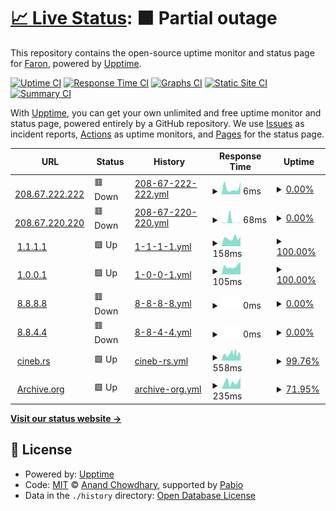 # [📈 Live Status](https://FaronFaron.github.io/upptime): <!--live status--> **🟧 Partial outage**

This repository contains the open-source uptime monitor and status page for [Faron](Faron.com), powered by [Upptime](https://github.com/upptime/upptime).

[![Uptime CI](https://github.com/FaronFaron/upptime/workflows/Uptime%20CI/badge.svg)](https://github.com/FaronFaron/upptime/actions?query=workflow%3A%22Uptime+CI%22)
[![Response Time CI](https://github.com/FaronFaron/upptime/workflows/Response%20Time%20CI/badge.svg)](https://github.com/FaronFaron/upptime/actions?query=workflow%3A%22Response+Time+CI%22)
[![Graphs CI](https://github.com/FaronFaron/upptime/workflows/Graphs%20CI/badge.svg)](https://github.com/FaronFaron/upptime/actions?query=workflow%3A%22Graphs+CI%22)
[![Static Site CI](https://github.com/FaronFaron/upptime/workflows/Static%20Site%20CI/badge.svg)](https://github.com/FaronFaron/upptime/actions?query=workflow%3A%22Static+Site+CI%22)
[![Summary CI](https://github.com/FaronFaron/upptime/workflows/Summary%20CI/badge.svg)](https://github.com/FaronFaron/upptime/actions?query=workflow%3A%22Summary+CI%22)

With [Upptime](https://upptime.js.org), you can get your own unlimited and free uptime monitor and status page, powered entirely by a GitHub repository. We use [Issues](https://github.com/FaronFaron/upptime/issues) as incident reports, [Actions](https://github.com/FaronFaron/upptime/actions) as uptime monitors, and [Pages](https://FaronFaron.github.io/upptime) for the status page.

<!--start: status pages-->
<!-- This summary is generated by Upptime (https://github.com/upptime/upptime) -->
<!-- Do not edit this manually, your changes will be overwritten -->
<!-- prettier-ignore -->
| URL | Status | History | Response Time | Uptime |
| --- | ------ | ------- | ------------- | ------ |
| <img alt="" src="https://icons.duckduckgo.com/ip3/null.ico" height="13"> [208.67.222.222](208.67.222.222) | 🟥 Down | [208-67-222-222.yml](https://github.com/FaronFaron/upptime/commits/HEAD/history/208-67-222-222.yml) | <details><summary><img alt="Response time graph" src="./graphs/208-67-222-222/response-time-week.png" height="20"> 6ms</summary><br><a href="https://FaronFaron.github.io/upptime/history/208-67-222-222"><img alt="Response time 7" src="https://img.shields.io/endpoint?url=https%3A%2F%2Fraw.githubusercontent.com%2FFaronFaron%2Fupptime%2FHEAD%2Fapi%2F208-67-222-222%2Fresponse-time.json"></a><br><a href="https://FaronFaron.github.io/upptime/history/208-67-222-222"><img alt="24-hour response time 11" src="https://img.shields.io/endpoint?url=https%3A%2F%2Fraw.githubusercontent.com%2FFaronFaron%2Fupptime%2FHEAD%2Fapi%2F208-67-222-222%2Fresponse-time-day.json"></a><br><a href="https://FaronFaron.github.io/upptime/history/208-67-222-222"><img alt="7-day response time 6" src="https://img.shields.io/endpoint?url=https%3A%2F%2Fraw.githubusercontent.com%2FFaronFaron%2Fupptime%2FHEAD%2Fapi%2F208-67-222-222%2Fresponse-time-week.json"></a><br><a href="https://FaronFaron.github.io/upptime/history/208-67-222-222"><img alt="30-day response time 7" src="https://img.shields.io/endpoint?url=https%3A%2F%2Fraw.githubusercontent.com%2FFaronFaron%2Fupptime%2FHEAD%2Fapi%2F208-67-222-222%2Fresponse-time-month.json"></a><br><a href="https://FaronFaron.github.io/upptime/history/208-67-222-222"><img alt="1-year response time 7" src="https://img.shields.io/endpoint?url=https%3A%2F%2Fraw.githubusercontent.com%2FFaronFaron%2Fupptime%2FHEAD%2Fapi%2F208-67-222-222%2Fresponse-time-year.json"></a></details> | <details><summary><a href="https://FaronFaron.github.io/upptime/history/208-67-222-222">0.00%</a></summary><a href="https://FaronFaron.github.io/upptime/history/208-67-222-222"><img alt="All-time uptime 0.00%" src="https://img.shields.io/endpoint?url=https%3A%2F%2Fraw.githubusercontent.com%2FFaronFaron%2Fupptime%2FHEAD%2Fapi%2F208-67-222-222%2Fuptime.json"></a><br><a href="https://FaronFaron.github.io/upptime/history/208-67-222-222"><img alt="24-hour uptime 0.00%" src="https://img.shields.io/endpoint?url=https%3A%2F%2Fraw.githubusercontent.com%2FFaronFaron%2Fupptime%2FHEAD%2Fapi%2F208-67-222-222%2Fuptime-day.json"></a><br><a href="https://FaronFaron.github.io/upptime/history/208-67-222-222"><img alt="7-day uptime 0.00%" src="https://img.shields.io/endpoint?url=https%3A%2F%2Fraw.githubusercontent.com%2FFaronFaron%2Fupptime%2FHEAD%2Fapi%2F208-67-222-222%2Fuptime-week.json"></a><br><a href="https://FaronFaron.github.io/upptime/history/208-67-222-222"><img alt="30-day uptime 0.00%" src="https://img.shields.io/endpoint?url=https%3A%2F%2Fraw.githubusercontent.com%2FFaronFaron%2Fupptime%2FHEAD%2Fapi%2F208-67-222-222%2Fuptime-month.json"></a><br><a href="https://FaronFaron.github.io/upptime/history/208-67-222-222"><img alt="1-year uptime 0.00%" src="https://img.shields.io/endpoint?url=https%3A%2F%2Fraw.githubusercontent.com%2FFaronFaron%2Fupptime%2FHEAD%2Fapi%2F208-67-222-222%2Fuptime-year.json"></a></details>
| <img alt="" src="https://icons.duckduckgo.com/ip3/null.ico" height="13"> [208.67.220.220](208.67.220.220) | 🟥 Down | [208-67-220-220.yml](https://github.com/FaronFaron/upptime/commits/HEAD/history/208-67-220-220.yml) | <details><summary><img alt="Response time graph" src="./graphs/208-67-220-220/response-time-week.png" height="20"> 68ms</summary><br><a href="https://FaronFaron.github.io/upptime/history/208-67-220-220"><img alt="Response time 30" src="https://img.shields.io/endpoint?url=https%3A%2F%2Fraw.githubusercontent.com%2FFaronFaron%2Fupptime%2FHEAD%2Fapi%2F208-67-220-220%2Fresponse-time.json"></a><br><a href="https://FaronFaron.github.io/upptime/history/208-67-220-220"><img alt="24-hour response time 11" src="https://img.shields.io/endpoint?url=https%3A%2F%2Fraw.githubusercontent.com%2FFaronFaron%2Fupptime%2FHEAD%2Fapi%2F208-67-220-220%2Fresponse-time-day.json"></a><br><a href="https://FaronFaron.github.io/upptime/history/208-67-220-220"><img alt="7-day response time 68" src="https://img.shields.io/endpoint?url=https%3A%2F%2Fraw.githubusercontent.com%2FFaronFaron%2Fupptime%2FHEAD%2Fapi%2F208-67-220-220%2Fresponse-time-week.json"></a><br><a href="https://FaronFaron.github.io/upptime/history/208-67-220-220"><img alt="30-day response time 30" src="https://img.shields.io/endpoint?url=https%3A%2F%2Fraw.githubusercontent.com%2FFaronFaron%2Fupptime%2FHEAD%2Fapi%2F208-67-220-220%2Fresponse-time-month.json"></a><br><a href="https://FaronFaron.github.io/upptime/history/208-67-220-220"><img alt="1-year response time 30" src="https://img.shields.io/endpoint?url=https%3A%2F%2Fraw.githubusercontent.com%2FFaronFaron%2Fupptime%2FHEAD%2Fapi%2F208-67-220-220%2Fresponse-time-year.json"></a></details> | <details><summary><a href="https://FaronFaron.github.io/upptime/history/208-67-220-220">0.00%</a></summary><a href="https://FaronFaron.github.io/upptime/history/208-67-220-220"><img alt="All-time uptime 0.00%" src="https://img.shields.io/endpoint?url=https%3A%2F%2Fraw.githubusercontent.com%2FFaronFaron%2Fupptime%2FHEAD%2Fapi%2F208-67-220-220%2Fuptime.json"></a><br><a href="https://FaronFaron.github.io/upptime/history/208-67-220-220"><img alt="24-hour uptime 0.00%" src="https://img.shields.io/endpoint?url=https%3A%2F%2Fraw.githubusercontent.com%2FFaronFaron%2Fupptime%2FHEAD%2Fapi%2F208-67-220-220%2Fuptime-day.json"></a><br><a href="https://FaronFaron.github.io/upptime/history/208-67-220-220"><img alt="7-day uptime 0.00%" src="https://img.shields.io/endpoint?url=https%3A%2F%2Fraw.githubusercontent.com%2FFaronFaron%2Fupptime%2FHEAD%2Fapi%2F208-67-220-220%2Fuptime-week.json"></a><br><a href="https://FaronFaron.github.io/upptime/history/208-67-220-220"><img alt="30-day uptime 0.00%" src="https://img.shields.io/endpoint?url=https%3A%2F%2Fraw.githubusercontent.com%2FFaronFaron%2Fupptime%2FHEAD%2Fapi%2F208-67-220-220%2Fuptime-month.json"></a><br><a href="https://FaronFaron.github.io/upptime/history/208-67-220-220"><img alt="1-year uptime 0.00%" src="https://img.shields.io/endpoint?url=https%3A%2F%2Fraw.githubusercontent.com%2FFaronFaron%2Fupptime%2FHEAD%2Fapi%2F208-67-220-220%2Fuptime-year.json"></a></details>
| <img alt="" src="https://icons.duckduckgo.com/ip3/null.ico" height="13"> [1.1.1.1](1.1.1.1) | 🟩 Up | [1-1-1-1.yml](https://github.com/FaronFaron/upptime/commits/HEAD/history/1-1-1-1.yml) | <details><summary><img alt="Response time graph" src="./graphs/1-1-1-1/response-time-week.png" height="20"> 158ms</summary><br><a href="https://FaronFaron.github.io/upptime/history/1-1-1-1"><img alt="Response time 174" src="https://img.shields.io/endpoint?url=https%3A%2F%2Fraw.githubusercontent.com%2FFaronFaron%2Fupptime%2FHEAD%2Fapi%2F1-1-1-1%2Fresponse-time.json"></a><br><a href="https://FaronFaron.github.io/upptime/history/1-1-1-1"><img alt="24-hour response time 152" src="https://img.shields.io/endpoint?url=https%3A%2F%2Fraw.githubusercontent.com%2FFaronFaron%2Fupptime%2FHEAD%2Fapi%2F1-1-1-1%2Fresponse-time-day.json"></a><br><a href="https://FaronFaron.github.io/upptime/history/1-1-1-1"><img alt="7-day response time 158" src="https://img.shields.io/endpoint?url=https%3A%2F%2Fraw.githubusercontent.com%2FFaronFaron%2Fupptime%2FHEAD%2Fapi%2F1-1-1-1%2Fresponse-time-week.json"></a><br><a href="https://FaronFaron.github.io/upptime/history/1-1-1-1"><img alt="30-day response time 171" src="https://img.shields.io/endpoint?url=https%3A%2F%2Fraw.githubusercontent.com%2FFaronFaron%2Fupptime%2FHEAD%2Fapi%2F1-1-1-1%2Fresponse-time-month.json"></a><br><a href="https://FaronFaron.github.io/upptime/history/1-1-1-1"><img alt="1-year response time 174" src="https://img.shields.io/endpoint?url=https%3A%2F%2Fraw.githubusercontent.com%2FFaronFaron%2Fupptime%2FHEAD%2Fapi%2F1-1-1-1%2Fresponse-time-year.json"></a></details> | <details><summary><a href="https://FaronFaron.github.io/upptime/history/1-1-1-1">100.00%</a></summary><a href="https://FaronFaron.github.io/upptime/history/1-1-1-1"><img alt="All-time uptime 100.00%" src="https://img.shields.io/endpoint?url=https%3A%2F%2Fraw.githubusercontent.com%2FFaronFaron%2Fupptime%2FHEAD%2Fapi%2F1-1-1-1%2Fuptime.json"></a><br><a href="https://FaronFaron.github.io/upptime/history/1-1-1-1"><img alt="24-hour uptime 100.00%" src="https://img.shields.io/endpoint?url=https%3A%2F%2Fraw.githubusercontent.com%2FFaronFaron%2Fupptime%2FHEAD%2Fapi%2F1-1-1-1%2Fuptime-day.json"></a><br><a href="https://FaronFaron.github.io/upptime/history/1-1-1-1"><img alt="7-day uptime 100.00%" src="https://img.shields.io/endpoint?url=https%3A%2F%2Fraw.githubusercontent.com%2FFaronFaron%2Fupptime%2FHEAD%2Fapi%2F1-1-1-1%2Fuptime-week.json"></a><br><a href="https://FaronFaron.github.io/upptime/history/1-1-1-1"><img alt="30-day uptime 100.00%" src="https://img.shields.io/endpoint?url=https%3A%2F%2Fraw.githubusercontent.com%2FFaronFaron%2Fupptime%2FHEAD%2Fapi%2F1-1-1-1%2Fuptime-month.json"></a><br><a href="https://FaronFaron.github.io/upptime/history/1-1-1-1"><img alt="1-year uptime 100.00%" src="https://img.shields.io/endpoint?url=https%3A%2F%2Fraw.githubusercontent.com%2FFaronFaron%2Fupptime%2FHEAD%2Fapi%2F1-1-1-1%2Fuptime-year.json"></a></details>
| <img alt="" src="https://icons.duckduckgo.com/ip3/null.ico" height="13"> [1.0.0.1](1.0.0.1) | 🟩 Up | [1-0-0-1.yml](https://github.com/FaronFaron/upptime/commits/HEAD/history/1-0-0-1.yml) | <details><summary><img alt="Response time graph" src="./graphs/1-0-0-1/response-time-week.png" height="20"> 105ms</summary><br><a href="https://FaronFaron.github.io/upptime/history/1-0-0-1"><img alt="Response time 104" src="https://img.shields.io/endpoint?url=https%3A%2F%2Fraw.githubusercontent.com%2FFaronFaron%2Fupptime%2FHEAD%2Fapi%2F1-0-0-1%2Fresponse-time.json"></a><br><a href="https://FaronFaron.github.io/upptime/history/1-0-0-1"><img alt="24-hour response time 129" src="https://img.shields.io/endpoint?url=https%3A%2F%2Fraw.githubusercontent.com%2FFaronFaron%2Fupptime%2FHEAD%2Fapi%2F1-0-0-1%2Fresponse-time-day.json"></a><br><a href="https://FaronFaron.github.io/upptime/history/1-0-0-1"><img alt="7-day response time 105" src="https://img.shields.io/endpoint?url=https%3A%2F%2Fraw.githubusercontent.com%2FFaronFaron%2Fupptime%2FHEAD%2Fapi%2F1-0-0-1%2Fresponse-time-week.json"></a><br><a href="https://FaronFaron.github.io/upptime/history/1-0-0-1"><img alt="30-day response time 104" src="https://img.shields.io/endpoint?url=https%3A%2F%2Fraw.githubusercontent.com%2FFaronFaron%2Fupptime%2FHEAD%2Fapi%2F1-0-0-1%2Fresponse-time-month.json"></a><br><a href="https://FaronFaron.github.io/upptime/history/1-0-0-1"><img alt="1-year response time 104" src="https://img.shields.io/endpoint?url=https%3A%2F%2Fraw.githubusercontent.com%2FFaronFaron%2Fupptime%2FHEAD%2Fapi%2F1-0-0-1%2Fresponse-time-year.json"></a></details> | <details><summary><a href="https://FaronFaron.github.io/upptime/history/1-0-0-1">100.00%</a></summary><a href="https://FaronFaron.github.io/upptime/history/1-0-0-1"><img alt="All-time uptime 100.00%" src="https://img.shields.io/endpoint?url=https%3A%2F%2Fraw.githubusercontent.com%2FFaronFaron%2Fupptime%2FHEAD%2Fapi%2F1-0-0-1%2Fuptime.json"></a><br><a href="https://FaronFaron.github.io/upptime/history/1-0-0-1"><img alt="24-hour uptime 100.00%" src="https://img.shields.io/endpoint?url=https%3A%2F%2Fraw.githubusercontent.com%2FFaronFaron%2Fupptime%2FHEAD%2Fapi%2F1-0-0-1%2Fuptime-day.json"></a><br><a href="https://FaronFaron.github.io/upptime/history/1-0-0-1"><img alt="7-day uptime 100.00%" src="https://img.shields.io/endpoint?url=https%3A%2F%2Fraw.githubusercontent.com%2FFaronFaron%2Fupptime%2FHEAD%2Fapi%2F1-0-0-1%2Fuptime-week.json"></a><br><a href="https://FaronFaron.github.io/upptime/history/1-0-0-1"><img alt="30-day uptime 100.00%" src="https://img.shields.io/endpoint?url=https%3A%2F%2Fraw.githubusercontent.com%2FFaronFaron%2Fupptime%2FHEAD%2Fapi%2F1-0-0-1%2Fuptime-month.json"></a><br><a href="https://FaronFaron.github.io/upptime/history/1-0-0-1"><img alt="1-year uptime 100.00%" src="https://img.shields.io/endpoint?url=https%3A%2F%2Fraw.githubusercontent.com%2FFaronFaron%2Fupptime%2FHEAD%2Fapi%2F1-0-0-1%2Fuptime-year.json"></a></details>
| <img alt="" src="https://icons.duckduckgo.com/ip3/null.ico" height="13"> [8.8.8.8](8.8.8.8) | 🟥 Down | [8-8-8-8.yml](https://github.com/FaronFaron/upptime/commits/HEAD/history/8-8-8-8.yml) | <details><summary><img alt="Response time graph" src="./graphs/8-8-8-8/response-time-week.png" height="20"> 0ms</summary><br><a href="https://FaronFaron.github.io/upptime/history/8-8-8-8"><img alt="Response time 0" src="https://img.shields.io/endpoint?url=https%3A%2F%2Fraw.githubusercontent.com%2FFaronFaron%2Fupptime%2FHEAD%2Fapi%2F8-8-8-8%2Fresponse-time.json"></a><br><a href="https://FaronFaron.github.io/upptime/history/8-8-8-8"><img alt="24-hour response time 0" src="https://img.shields.io/endpoint?url=https%3A%2F%2Fraw.githubusercontent.com%2FFaronFaron%2Fupptime%2FHEAD%2Fapi%2F8-8-8-8%2Fresponse-time-day.json"></a><br><a href="https://FaronFaron.github.io/upptime/history/8-8-8-8"><img alt="7-day response time 0" src="https://img.shields.io/endpoint?url=https%3A%2F%2Fraw.githubusercontent.com%2FFaronFaron%2Fupptime%2FHEAD%2Fapi%2F8-8-8-8%2Fresponse-time-week.json"></a><br><a href="https://FaronFaron.github.io/upptime/history/8-8-8-8"><img alt="30-day response time 0" src="https://img.shields.io/endpoint?url=https%3A%2F%2Fraw.githubusercontent.com%2FFaronFaron%2Fupptime%2FHEAD%2Fapi%2F8-8-8-8%2Fresponse-time-month.json"></a><br><a href="https://FaronFaron.github.io/upptime/history/8-8-8-8"><img alt="1-year response time 0" src="https://img.shields.io/endpoint?url=https%3A%2F%2Fraw.githubusercontent.com%2FFaronFaron%2Fupptime%2FHEAD%2Fapi%2F8-8-8-8%2Fresponse-time-year.json"></a></details> | <details><summary><a href="https://FaronFaron.github.io/upptime/history/8-8-8-8">0.00%</a></summary><a href="https://FaronFaron.github.io/upptime/history/8-8-8-8"><img alt="All-time uptime 0.00%" src="https://img.shields.io/endpoint?url=https%3A%2F%2Fraw.githubusercontent.com%2FFaronFaron%2Fupptime%2FHEAD%2Fapi%2F8-8-8-8%2Fuptime.json"></a><br><a href="https://FaronFaron.github.io/upptime/history/8-8-8-8"><img alt="24-hour uptime 0.00%" src="https://img.shields.io/endpoint?url=https%3A%2F%2Fraw.githubusercontent.com%2FFaronFaron%2Fupptime%2FHEAD%2Fapi%2F8-8-8-8%2Fuptime-day.json"></a><br><a href="https://FaronFaron.github.io/upptime/history/8-8-8-8"><img alt="7-day uptime 0.00%" src="https://img.shields.io/endpoint?url=https%3A%2F%2Fraw.githubusercontent.com%2FFaronFaron%2Fupptime%2FHEAD%2Fapi%2F8-8-8-8%2Fuptime-week.json"></a><br><a href="https://FaronFaron.github.io/upptime/history/8-8-8-8"><img alt="30-day uptime 0.00%" src="https://img.shields.io/endpoint?url=https%3A%2F%2Fraw.githubusercontent.com%2FFaronFaron%2Fupptime%2FHEAD%2Fapi%2F8-8-8-8%2Fuptime-month.json"></a><br><a href="https://FaronFaron.github.io/upptime/history/8-8-8-8"><img alt="1-year uptime 0.00%" src="https://img.shields.io/endpoint?url=https%3A%2F%2Fraw.githubusercontent.com%2FFaronFaron%2Fupptime%2FHEAD%2Fapi%2F8-8-8-8%2Fuptime-year.json"></a></details>
| <img alt="" src="https://icons.duckduckgo.com/ip3/null.ico" height="13"> [8.8.4.4](8.8.4.4) | 🟥 Down | [8-8-4-4.yml](https://github.com/FaronFaron/upptime/commits/HEAD/history/8-8-4-4.yml) | <details><summary><img alt="Response time graph" src="./graphs/8-8-4-4/response-time-week.png" height="20"> 0ms</summary><br><a href="https://FaronFaron.github.io/upptime/history/8-8-4-4"><img alt="Response time 0" src="https://img.shields.io/endpoint?url=https%3A%2F%2Fraw.githubusercontent.com%2FFaronFaron%2Fupptime%2FHEAD%2Fapi%2F8-8-4-4%2Fresponse-time.json"></a><br><a href="https://FaronFaron.github.io/upptime/history/8-8-4-4"><img alt="24-hour response time 0" src="https://img.shields.io/endpoint?url=https%3A%2F%2Fraw.githubusercontent.com%2FFaronFaron%2Fupptime%2FHEAD%2Fapi%2F8-8-4-4%2Fresponse-time-day.json"></a><br><a href="https://FaronFaron.github.io/upptime/history/8-8-4-4"><img alt="7-day response time 0" src="https://img.shields.io/endpoint?url=https%3A%2F%2Fraw.githubusercontent.com%2FFaronFaron%2Fupptime%2FHEAD%2Fapi%2F8-8-4-4%2Fresponse-time-week.json"></a><br><a href="https://FaronFaron.github.io/upptime/history/8-8-4-4"><img alt="30-day response time 0" src="https://img.shields.io/endpoint?url=https%3A%2F%2Fraw.githubusercontent.com%2FFaronFaron%2Fupptime%2FHEAD%2Fapi%2F8-8-4-4%2Fresponse-time-month.json"></a><br><a href="https://FaronFaron.github.io/upptime/history/8-8-4-4"><img alt="1-year response time 0" src="https://img.shields.io/endpoint?url=https%3A%2F%2Fraw.githubusercontent.com%2FFaronFaron%2Fupptime%2FHEAD%2Fapi%2F8-8-4-4%2Fresponse-time-year.json"></a></details> | <details><summary><a href="https://FaronFaron.github.io/upptime/history/8-8-4-4">0.00%</a></summary><a href="https://FaronFaron.github.io/upptime/history/8-8-4-4"><img alt="All-time uptime 0.00%" src="https://img.shields.io/endpoint?url=https%3A%2F%2Fraw.githubusercontent.com%2FFaronFaron%2Fupptime%2FHEAD%2Fapi%2F8-8-4-4%2Fuptime.json"></a><br><a href="https://FaronFaron.github.io/upptime/history/8-8-4-4"><img alt="24-hour uptime 0.00%" src="https://img.shields.io/endpoint?url=https%3A%2F%2Fraw.githubusercontent.com%2FFaronFaron%2Fupptime%2FHEAD%2Fapi%2F8-8-4-4%2Fuptime-day.json"></a><br><a href="https://FaronFaron.github.io/upptime/history/8-8-4-4"><img alt="7-day uptime 0.00%" src="https://img.shields.io/endpoint?url=https%3A%2F%2Fraw.githubusercontent.com%2FFaronFaron%2Fupptime%2FHEAD%2Fapi%2F8-8-4-4%2Fuptime-week.json"></a><br><a href="https://FaronFaron.github.io/upptime/history/8-8-4-4"><img alt="30-day uptime 0.00%" src="https://img.shields.io/endpoint?url=https%3A%2F%2Fraw.githubusercontent.com%2FFaronFaron%2Fupptime%2FHEAD%2Fapi%2F8-8-4-4%2Fuptime-month.json"></a><br><a href="https://FaronFaron.github.io/upptime/history/8-8-4-4"><img alt="1-year uptime 0.00%" src="https://img.shields.io/endpoint?url=https%3A%2F%2Fraw.githubusercontent.com%2FFaronFaron%2Fupptime%2FHEAD%2Fapi%2F8-8-4-4%2Fuptime-year.json"></a></details>
| <img alt="" src="https://icons.duckduckgo.com/ip3/null.ico" height="13"> [cineb.rs](cineb.rs) | 🟩 Up | [cineb-rs.yml](https://github.com/FaronFaron/upptime/commits/HEAD/history/cineb-rs.yml) | <details><summary><img alt="Response time graph" src="./graphs/cineb-rs/response-time-week.png" height="20"> 558ms</summary><br><a href="https://FaronFaron.github.io/upptime/history/cineb-rs"><img alt="Response time 1140" src="https://img.shields.io/endpoint?url=https%3A%2F%2Fraw.githubusercontent.com%2FFaronFaron%2Fupptime%2FHEAD%2Fapi%2Fcineb-rs%2Fresponse-time.json"></a><br><a href="https://FaronFaron.github.io/upptime/history/cineb-rs"><img alt="24-hour response time 772" src="https://img.shields.io/endpoint?url=https%3A%2F%2Fraw.githubusercontent.com%2FFaronFaron%2Fupptime%2FHEAD%2Fapi%2Fcineb-rs%2Fresponse-time-day.json"></a><br><a href="https://FaronFaron.github.io/upptime/history/cineb-rs"><img alt="7-day response time 558" src="https://img.shields.io/endpoint?url=https%3A%2F%2Fraw.githubusercontent.com%2FFaronFaron%2Fupptime%2FHEAD%2Fapi%2Fcineb-rs%2Fresponse-time-week.json"></a><br><a href="https://FaronFaron.github.io/upptime/history/cineb-rs"><img alt="30-day response time 1140" src="https://img.shields.io/endpoint?url=https%3A%2F%2Fraw.githubusercontent.com%2FFaronFaron%2Fupptime%2FHEAD%2Fapi%2Fcineb-rs%2Fresponse-time-month.json"></a><br><a href="https://FaronFaron.github.io/upptime/history/cineb-rs"><img alt="1-year response time 1140" src="https://img.shields.io/endpoint?url=https%3A%2F%2Fraw.githubusercontent.com%2FFaronFaron%2Fupptime%2FHEAD%2Fapi%2Fcineb-rs%2Fresponse-time-year.json"></a></details> | <details><summary><a href="https://FaronFaron.github.io/upptime/history/cineb-rs">99.76%</a></summary><a href="https://FaronFaron.github.io/upptime/history/cineb-rs"><img alt="All-time uptime 99.88%" src="https://img.shields.io/endpoint?url=https%3A%2F%2Fraw.githubusercontent.com%2FFaronFaron%2Fupptime%2FHEAD%2Fapi%2Fcineb-rs%2Fuptime.json"></a><br><a href="https://FaronFaron.github.io/upptime/history/cineb-rs"><img alt="24-hour uptime 100.00%" src="https://img.shields.io/endpoint?url=https%3A%2F%2Fraw.githubusercontent.com%2FFaronFaron%2Fupptime%2FHEAD%2Fapi%2Fcineb-rs%2Fuptime-day.json"></a><br><a href="https://FaronFaron.github.io/upptime/history/cineb-rs"><img alt="7-day uptime 99.76%" src="https://img.shields.io/endpoint?url=https%3A%2F%2Fraw.githubusercontent.com%2FFaronFaron%2Fupptime%2FHEAD%2Fapi%2Fcineb-rs%2Fuptime-week.json"></a><br><a href="https://FaronFaron.github.io/upptime/history/cineb-rs"><img alt="30-day uptime 99.88%" src="https://img.shields.io/endpoint?url=https%3A%2F%2Fraw.githubusercontent.com%2FFaronFaron%2Fupptime%2FHEAD%2Fapi%2Fcineb-rs%2Fuptime-month.json"></a><br><a href="https://FaronFaron.github.io/upptime/history/cineb-rs"><img alt="1-year uptime 99.88%" src="https://img.shields.io/endpoint?url=https%3A%2F%2Fraw.githubusercontent.com%2FFaronFaron%2Fupptime%2FHEAD%2Fapi%2Fcineb-rs%2Fuptime-year.json"></a></details>
| <img alt="" src="https://icons.duckduckgo.com/ip3/null.ico" height="13"> [Archive.org](Archive.org) | 🟩 Up | [archive-org.yml](https://github.com/FaronFaron/upptime/commits/HEAD/history/archive-org.yml) | <details><summary><img alt="Response time graph" src="./graphs/archive-org/response-time-week.png" height="20"> 235ms</summary><br><a href="https://FaronFaron.github.io/upptime/history/archive-org"><img alt="Response time 559" src="https://img.shields.io/endpoint?url=https%3A%2F%2Fraw.githubusercontent.com%2FFaronFaron%2Fupptime%2FHEAD%2Fapi%2Farchive-org%2Fresponse-time.json"></a><br><a href="https://FaronFaron.github.io/upptime/history/archive-org"><img alt="24-hour response time 165" src="https://img.shields.io/endpoint?url=https%3A%2F%2Fraw.githubusercontent.com%2FFaronFaron%2Fupptime%2FHEAD%2Fapi%2Farchive-org%2Fresponse-time-day.json"></a><br><a href="https://FaronFaron.github.io/upptime/history/archive-org"><img alt="7-day response time 235" src="https://img.shields.io/endpoint?url=https%3A%2F%2Fraw.githubusercontent.com%2FFaronFaron%2Fupptime%2FHEAD%2Fapi%2Farchive-org%2Fresponse-time-week.json"></a><br><a href="https://FaronFaron.github.io/upptime/history/archive-org"><img alt="30-day response time 559" src="https://img.shields.io/endpoint?url=https%3A%2F%2Fraw.githubusercontent.com%2FFaronFaron%2Fupptime%2FHEAD%2Fapi%2Farchive-org%2Fresponse-time-month.json"></a><br><a href="https://FaronFaron.github.io/upptime/history/archive-org"><img alt="1-year response time 559" src="https://img.shields.io/endpoint?url=https%3A%2F%2Fraw.githubusercontent.com%2FFaronFaron%2Fupptime%2FHEAD%2Fapi%2Farchive-org%2Fresponse-time-year.json"></a></details> | <details><summary><a href="https://FaronFaron.github.io/upptime/history/archive-org">71.95%</a></summary><a href="https://FaronFaron.github.io/upptime/history/archive-org"><img alt="All-time uptime 33.31%" src="https://img.shields.io/endpoint?url=https%3A%2F%2Fraw.githubusercontent.com%2FFaronFaron%2Fupptime%2FHEAD%2Fapi%2Farchive-org%2Fuptime.json"></a><br><a href="https://FaronFaron.github.io/upptime/history/archive-org"><img alt="24-hour uptime 100.00%" src="https://img.shields.io/endpoint?url=https%3A%2F%2Fraw.githubusercontent.com%2FFaronFaron%2Fupptime%2FHEAD%2Fapi%2Farchive-org%2Fuptime-day.json"></a><br><a href="https://FaronFaron.github.io/upptime/history/archive-org"><img alt="7-day uptime 71.95%" src="https://img.shields.io/endpoint?url=https%3A%2F%2Fraw.githubusercontent.com%2FFaronFaron%2Fupptime%2FHEAD%2Fapi%2Farchive-org%2Fuptime-week.json"></a><br><a href="https://FaronFaron.github.io/upptime/history/archive-org"><img alt="30-day uptime 33.31%" src="https://img.shields.io/endpoint?url=https%3A%2F%2Fraw.githubusercontent.com%2FFaronFaron%2Fupptime%2FHEAD%2Fapi%2Farchive-org%2Fuptime-month.json"></a><br><a href="https://FaronFaron.github.io/upptime/history/archive-org"><img alt="1-year uptime 33.31%" src="https://img.shields.io/endpoint?url=https%3A%2F%2Fraw.githubusercontent.com%2FFaronFaron%2Fupptime%2FHEAD%2Fapi%2Farchive-org%2Fuptime-year.json"></a></details>

<!--end: status pages-->

[**Visit our status website →**](https://FaronFaron.github.io/upptime)

## 📄 License

- Powered by: [Upptime](https://github.com/upptime/upptime)
- Code: [MIT](./LICENSE) © [Anand Chowdhary](https://anandchowdhary.com), supported by [Pabio](https://pabio.com)
- Data in the `./history` directory: [Open Database License](https://opendatacommons.org/licenses/odbl/1-0/)
